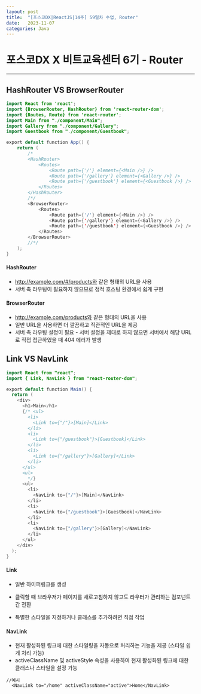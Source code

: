 ```yaml
---
layout: post
title:  "[포스코DX|ReactJS|14주] 59일차 수업, Router"
date:   2023-11-07
categories: Java
---
```


# 포스코DX X 비트교육센터 6기 - Router

---

## HashRouter VS BrowserRouter

```java
import React from 'react';
import {BrowserRouter, HashRouter} from 'react-router-dom';
import {Routes, Route} from 'react-router';
import Main from "./component/Main";
import Gallery from "./component/Gallery";
import Guestbook from "./component/Guestbook";

export default function App() {
    return (
        /*
        <HashRouter>
            <Routes>
                <Route path={'/'} element={<Main />} />
                <Route path={'/gallery'} element={<Gallery />} />
                <Route path={'/guestbook'} element={<Guestbook />} />
            </Routes>
        </HashRouter>
        /*/
        <BrowserRouter>
            <Routes>
                <Route path={'/'} element={<Main />} />
                <Route path={'/gallery'} element={<Gallery />} />
                <Route path={'/guestbook'} element={<Guestbook />} />
            </Routes>
        </BrowserRouter>
        //*/
    );
}
```


#### HashRouter

- http://example.com/#/products와 같은 형태의 URL을 사용
- 서버 측 라우팅이 필요하지 않으므로 정적 호스팅 환경에서 쉽게 구현

#### BrowserRouter

- http://example.com/products와 같은 형태의 URL을 사용
- 일반 URL을 사용하면 더 깔끔하고 직관적인 URL을 제공
- 서버 측 라우팅 설정이 필요 - 서버 설정을 제대로 하지 않으면 서버에서 해당 URL로 직접 접근하였을 때 404 에러가 발생


## Link VS NavLink

```java
import React from "react";
import { Link, NavLink } from "react-router-dom";

export default function Main() {
  return (
    <div>
      <h1>Main</h1>
      {/* <ul>
        <li>
          <Link to={"/"}>[Main]</Link>
        </li>
        <li>
          <Link to={"/guestbook"}>[Guestbook]</Link>
        </li>
        <li>
          <Link to={"/gallery"}>[Gallery]</Link>
        </li>
      </ul>
      <ul>
        */}
      <ul>
        <li>
          <NavLink to={"/"}>[Main]</NavLink>
        </li>
        <li>
          <NavLink to={"/guestbook"}>[Guestbook]</NavLink>
        </li>
        <li>
          <NavLink to={"/gallery"}>[Gallery]</NavLink>
        </li>
      </ul>
    </div>
  );
}

```

#### Link

-  일반 하이퍼링크를 생성
-  클릭할 때 브라우저가 페이지를 새로고침하지 않고도 라우터가 관리하는 컴포넌트 간 전환

-  특별한 스타일을 지정하거나 클래스를 추가하려면 직접 작업


#### NavLink

-  현재 활성화된 링크에 대한 스타일링을 자동으로 처리하는 기능을 제공 (스타일 쉽게 처리 가능)
-   activeClassName 및 activeStyle 속성을 사용하여 현재 활성화된 링크에 대한 클래스나 스타일을 설정 가능

```
//예시
  <NavLink to="/home" activeClassName="active">Home</NavLink>
```
